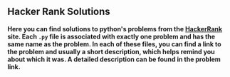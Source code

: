## **Hacker Rank Solutions**

**Here you can find solutions to python's problems from the [HackerRank](https://www.hackerrank.com/domains/python) site. Each `.py` file is associated with exactly one problem and has the same name as the problem. In each of these files, you can find a link to the problem and usually a short description, which helps remind you about which it was. A detailed description can be found in the problem link.**